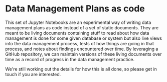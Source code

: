 # Data Management Plans as code

This set of Jupyter Notebooks are an experimental way of writing data management plans as code instead of a set of static documents. They are meant to be living documents containing stuff to read about how data management is done for some given database or system but also live views into the data management process, tests of how things are going in that process, and notes about findings encountered over time. By leveraging a GitHub repository, we can maintain versions of these living documents over time as a record of progress in the data management practice.

We're still working out the details for how this is all done, so please get in touch if you are interested.